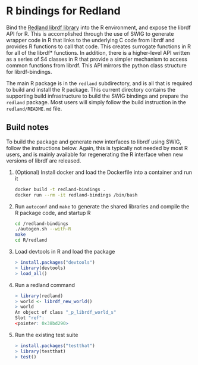 R bindings for Redland
======================

Bind the [Redland librdf library](https://librdf.org) into the R environment, and 
expose the librdf API for R. This is accomplished through the use of SWIG to generate
wrapper code in R that links to the underlying C code from librdf and provides
R functions to call that code.  This creates surrogate functions in R for all
of the librdf* functions.  In addition, there is a higher-level API written 
as a series of S4 classes in R that provide a simpler mechanism to access common
functions from librdf.  This API mirrors the python class structure for 
librdf-bindings.

The main R package is in the `redland` subdirectory, and is all that is required
to build and install the R package.  This current directory contains the supporting
build infrastructure to build the SWIG bindings and prepare the `redland` package.
Most users will simply follow the build instruction in the `redland/README.md` file.

## Build notes

To build the package and generate new interfaces to librdf using SWIG, follow the instructions
below. Again, this is typically not needed by most R users, and is mainly available for
regenerating the R interface when new versions of librdf are released.

1. (Optional) Install docker and load the Dockerfile into a container and run it
    ```bash
    docker build -t redland-bindings .
    docker run --rm -it redland-bindings /bin/bash
    ```

2. Run `autoconf` and `make` to generate the shared libraries and compile the R package code, and startup R
    ```bash
    cd /redland-bindings
    ./autogen.sh --with-R
	make
    cd R/redland
    ```

3. Load devtools in R and load the package
    ```r
    > install.packages("devtools")
    > library(devtools)
    > load_all()
    ```

4. Run a redland command
    ```r
    > library(redland)
    > world <- librdf_new_world()
    > world
    An object of class "_p_librdf_world_s"
    Slot "ref":
    <pointer: 0x38bd290>
    ```

5. Run the existing test suite
    ```r
    > install.packages("testthat")
    > library(testthat)
    > test()
    ```
